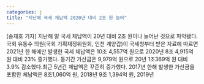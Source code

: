 ```yaml
---
categories: j
title: "지난해 국세 체납액 2020년 대비 2조 원 늘어"
---
```

[송재호 기자] 지난해 말 국세 체납액이 20년 대비 2조 원이나 늘어난 것으로 파악됐다.국회 유동수 의원(국회 기획재정위원회, 인천 계양갑)이 국세청부터 받은 자료에 따르면 2021년 한 해에만 발생한 국세 체납액은 10조 4,557억 원으로 2020년 8조 4,915억 원 대비 23% 증가했다. 동기간 가산금은 9,979억 원으로 20년 1조369억 원 대비 3.9% 감소했다.최근 5년간 체납액은 꾸준히 증가했다. 2017년 한해 발생한 가산금을 포함한 체납액은 8조1,060억 원, 2018년 9조 1,394억 원, 2019년